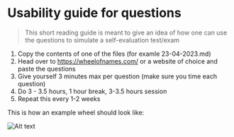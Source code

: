 # Usability guide for questions

> This short reading guide is meant to give an idea of how one can use the questions to simulate a self-evaluation test/exam

1. Copy the contents of one of the files (for examle 23-04-2023.md)
2. Head over to https://wheelofnames.com/ or a website of choice and paste the questions
3. Give yourself 3 minutes max per question (make sure you time each question)
4. Do 3 - 3.5 hours, 1 hour break, 3-3.5 hours session
5. Repeat this every 1-2 weeks

This is how an example wheel should look like:

![Alt text](<../Questions for self evaluation/Images/image.png>)
